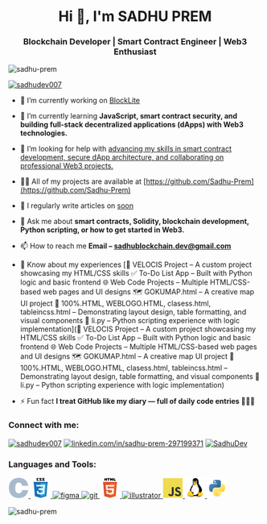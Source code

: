 <h1 align="center">Hi 👋, I'm SADHU PREM</h1>
<h3 align="center">Blockchain Developer | Smart Contract Engineer | Web3 Enthusiast</h3>

<p align="left"> <img src="https://komarev.com/ghpvc/?username=sadhu-prem&label=Profile%20views&color=0e75b6&style=flat" alt="sadhu-prem" /> </p>

<p align="left"> <a href="https://twitter.com/sadhudev007" target="blank"><img src="https://img.shields.io/twitter/follow/sadhudev007?logo=twitter&style=for-the-badge" alt="sadhudev007" /></a> </p>

- 🔭 I’m currently working on [BlockLite](soon)

- 🌱 I’m currently learning **JavaScript, smart contract security, and building full-stack decentralized applications (dApps) with Web3 technologies.**

- 🤝 I’m looking for help with [advancing my skills in smart contract development, secure dApp architecture, and collaborating on professional Web3 projects.](soon)

- 👨‍💻 All of my projects are available at [https://github.com/Sadhu-Prem](https://github.com/Sadhu-Prem)

- 📝 I regularly write articles on [soon](soon)

- 💬 Ask me about **smart contracts, Solidity, blockchain development, Python scripting, or how to get started in Web3.**

- 📫 How to reach me **Email – sadhublockchain.dev@gmail.com**

- 📄 Know about my experiences [🔗 VELOCIS Project – A custom project showcasing my HTML/CSS skills ✅ To-Do List App – Built with Python logic and basic frontend 🌐 Web Code Projects – Multiple HTML/CSS-based web pages and UI designs 🗺️ GOKUMAP.html – A creative map UI project 💼 100%.HTML, WEBLOGO.HTML, clasess.html, tableincss.html – Demonstrating layout design, table formatting, and visual components 🐍 li.py – Python scripting experience with logic implementation](🔗 VELOCIS Project – A custom project showcasing my HTML/CSS skills ✅ To-Do List App – Built with Python logic and basic frontend 🌐 Web Code Projects – Multiple HTML/CSS-based web pages and UI designs 🗺️ GOKUMAP.html – A creative map UI project 💼 100%.HTML, WEBLOGO.HTML, clasess.html, tableincss.html – Demonstrating layout design, table formatting, and visual components 🐍 li.py – Python scripting experience with logic implementation)

- ⚡ Fun fact **I treat GitHub like my diary — full of daily code entries 📓👨‍💻**

<h3 align="left">Connect with me:</h3>
<p align="left">
<a href="https://twitter.com/sadhudev007" target="blank"><img align="center" src="https://raw.githubusercontent.com/rahuldkjain/github-profile-readme-generator/master/src/images/icons/Social/twitter.svg" alt="sadhudev007" height="30" width="40" /></a>
<a href="https://linkedin.com/in/linkedin.com/in/sadhu-prem-297199371" target="blank"><img align="center" src="https://raw.githubusercontent.com/rahuldkjain/github-profile-readme-generator/master/src/images/icons/Social/linked-in-alt.svg" alt="linkedin.com/in/sadhu-prem-297199371" height="30" width="40" /></a>
<a href="https://discord.gg/SadhuDev" target="blank"><img align="center" src="https://raw.githubusercontent.com/rahuldkjain/github-profile-readme-generator/master/src/images/icons/Social/discord.svg" alt="SadhuDev" height="30" width="40" /></a>
</p>

<h3 align="left">Languages and Tools:</h3>
<p align="left"> <a href="https://www.cprogramming.com/" target="_blank" rel="noreferrer"> <img src="https://raw.githubusercontent.com/devicons/devicon/master/icons/c/c-original.svg" alt="c" width="40" height="40"/> </a> <a href="https://www.w3schools.com/css/" target="_blank" rel="noreferrer"> <img src="https://raw.githubusercontent.com/devicons/devicon/master/icons/css3/css3-original-wordmark.svg" alt="css3" width="40" height="40"/> </a> <a href="https://www.figma.com/" target="_blank" rel="noreferrer"> <img src="https://www.vectorlogo.zone/logos/figma/figma-icon.svg" alt="figma" width="40" height="40"/> </a> <a href="https://git-scm.com/" target="_blank" rel="noreferrer"> <img src="https://www.vectorlogo.zone/logos/git-scm/git-scm-icon.svg" alt="git" width="40" height="40"/> </a> <a href="https://www.w3.org/html/" target="_blank" rel="noreferrer"> <img src="https://raw.githubusercontent.com/devicons/devicon/master/icons/html5/html5-original-wordmark.svg" alt="html5" width="40" height="40"/> </a> <a href="https://www.adobe.com/in/products/illustrator.html" target="_blank" rel="noreferrer"> <img src="https://www.vectorlogo.zone/logos/adobe_illustrator/adobe_illustrator-icon.svg" alt="illustrator" width="40" height="40"/> </a> <a href="https://developer.mozilla.org/en-US/docs/Web/JavaScript" target="_blank" rel="noreferrer"> <img src="https://raw.githubusercontent.com/devicons/devicon/master/icons/javascript/javascript-original.svg" alt="javascript" width="40" height="40"/> </a> <a href="https://www.linux.org/" target="_blank" rel="noreferrer"> <img src="https://raw.githubusercontent.com/devicons/devicon/master/icons/linux/linux-original.svg" alt="linux" width="40" height="40"/> </a> <a href="https://www.python.org" target="_blank" rel="noreferrer"> <img src="https://raw.githubusercontent.com/devicons/devicon/master/icons/python/python-original.svg" alt="python" width="40" height="40"/> </a> </p>

<p><img align="center" src="https://github-readme-stats.vercel.app/api/top-langs?username=sadhu-prem&show_icons=true&locale=en&layout=compact" alt="sadhu-prem" /></p>
